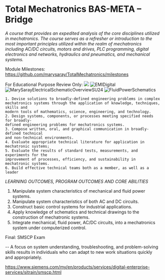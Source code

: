 # Total Mechatronics BAS-META – Bridge
*A course that provides an expedited analysis of the core disciplines utilized in mechatronics. The course serves as a refresher or introduction to the most important principles utilized within the realm of mechatronics including AC/DC circuits, motors and drives, PLC programming, digital electronics and networks, hydraulics and pneumatics, and mechanical systems.*


Module Milestones: https://github.com/marysaray/TotalMechatronics/milestones

For Educational Purpose Review Only: [![](https://markdown-videos-api.jorgenkh.no/youtube/-rQw7O1KCZU)](https://youtu.be/-rQw7O1KCZU)
![EMIDigital](https://github.com/user-attachments/assets/977c50e2-c1ed-4ac1-bde9-ef6f02694619)
![MarySarayElectricalSchematicOverviewSU24](https://github.com/user-attachments/assets/1e98b561-e277-4dea-bd3c-c59d0812b573)
![FluidPowerSchematics](https://github.com/user-attachments/assets/bd1d6bbc-4171-4fd8-bb73-afc93f8bc990)


```
1. Devise solutions to broadly-defined engineering problems in complex
mechatronics systems through the application of knowledge, techniques, skills and
modern tools of mathematics, science, engineering, and technology.
2. Design systems, components, or processes meeting specified needs for broadly-
defined engineering problems for mechatronics systems.
3. Compose written, oral, and graphical communication in broadly-defined technical
and non-technical environments.
4. Evaluate appropriate technical literature for application in mechatronic systems;
5. Evaluate the results of standard tests, measurements, and experiments for the
improvement of processes, efficiency, and sustainability in mechatronic systems.
6. Build effective technical teams both as a member, as well as a leader
```
*LEARNING OUTCOMES, PROGRAM OUTCOMES AND CORE ABILITIES*
1. Manipulate system characteristics of
mechanical and fluid power systems.
2. Manipulate system characteristics of both
AC and DC circuits.
3. Construct basic control systems for
industrial applications.
4. Apply knowledge of schematics and
technical drawings to the construction of
mechatronic systems.
5. Integrate mechanical, fluid power, AC/DC
circuits, into a mechatronics system under
computerized control.

Final: SMSCP Exam

-- A focus on system understanding, troubleshooting, and problem-solving skills results in individuals who can adapt to new work situations quickly and appropriately.

https://www.siemens.com/my/en/products/services/digital-enterprise-services/sitrain/smscp.html
